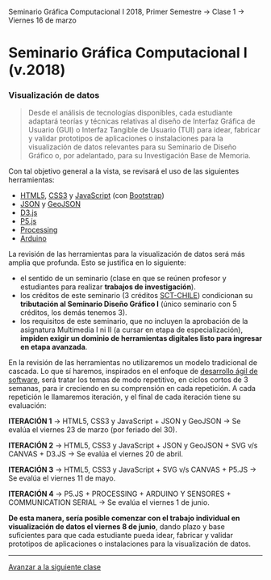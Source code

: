 Seminario Gráfica Computacional I 2018, Primer Semestre → Clase 1 → Viernes 16 de marzo

# Seminario Gráfica Computacional I (v.2018)
### Visualización de datos

> Desde el análisis de tecnologías disponibles, cada estudiante adaptará teorías y técnicas relativas al diseño de Interfaz Gráfica de Usuario (GUI) o Interfaz Tangible de Usuario (TUI) para idear, fabricar y validar prototipos de aplicaciones o instalaciones para la visualización de datos relevantes para su Seminario de Diseño Gráfico o, por adelantado, para su Investigación Base de Memoria.

Con tal objetivo general a la vista, se revisará el uso de las siguientes herramientas: 

- [HTML5](https://developer.mozilla.org/es/docs/HTML/HTML5), [CSS3](https://developer.mozilla.org/es/docs/Web/CSS/CSS3) y [JavaScript](https://developer.mozilla.org/es/docs/Learn/Getting_started_with_the_web/JavaScript_basics) (con [Bootstrap](https://getbootstrap.com/))
- [JSON](https://www.json.org/json-es.html) y [GeoJSON](http://geojson.org/)
- [D3.js](https://d3js.org/)
- [P5.js](https://p5js.org/es/)
- [Processing](https://processing.org/)
- [Arduino](https://www.arduino.cc/)

La revisión de las herramientas para la visualización de datos será más amplia que profunda. Esto se justifica en lo siguiente:

- el sentido de un seminario (clase en que se reúnen profesor y estudiantes  para realizar **trabajos de investigación**).
- los créditos de este seminario (3 créditos [SCT-CHILE](http://sct-chile.consejoderectores.cl/que_es_sct_chile.php)) condicionan su **tributación al Seminario Diseño Gráfico I** (único seminario con 5 créditos, los demás tenemos 3).
- los requisitos de este seminario, que no incluyen la aprobación de la asignatura Multimedia I ni II (a cursar en etapa de especialización), **impiden exigir un dominio de herramientas digitales listo para ingresar en etapa avanzada**.

En la revisión de las herramientas no utilizaremos un modelo tradicional de cascada. Lo que sí haremos, inspirados en el enfoque de [desarrollo ágil de software](https://es.wikipedia.org/wiki/Desarrollo_%C3%A1gil_de_software), será tratar los temas de modo repetitivo, en ciclos cortos de 3 semanas, para ir creciendo en su comprensión en cada repetición. A cada repetición le llamaremos iteración, y el final de cada iteración tiene su evaluación:

**ITERACIÓN 1** → HTML5, CSS3 y JavaScript + JSON y GeoJSON → Se evalúa el viernes 23 de marzo (por feriado del 30).

**ITERACIÓN 2** → HTML5, CSS3 y JavaScript + JSON y GeoJSON + SVG v/s CANVAS + D3.JS → Se evalúa el viernes 20 de abril.

**ITERACIÓN 3** → HTML5, CSS3 y JavaScript + SVG v/s CANVAS + P5.JS → Se evalúa el viernes 11 de mayo.

**ITERACIÓN 4** → P5.JS + PROCESSING + ARDUINO Y SENSORES + COMMUNICATION SERIAL → Se evalúa el viernes 1 de junio. 

**De esta manera, sería posible comenzar con el trabajo individual en visualización de datos el viernes 8 de junio**, dando plazo y base suficientes para que cada estudiante pueda idear, fabricar y validar prototipos de aplicaciones o instalaciones para la visualización de datos.

- - - - - - 

[Avanzar a la siguiente clase](https://github.com/profesorfaco/dgp502_2)
